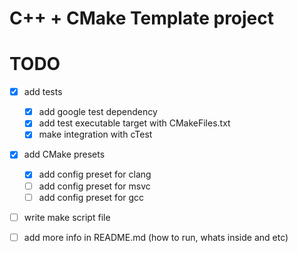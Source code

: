 # C++ + CMake Template project


# TODO

- [x] add tests
    - [x] add google test dependency
    - [x] add test executable target with CMakeFiles.txt
    - [x] make integration with cTest
- [x] add CMake presets
  - [x] add config preset for clang
  - [ ] add config preset for msvc
  - [ ] add config preset for gcc
- [ ] write make script file 
- [ ] add more info in README.md (how to run, whats inside and etc)
 
